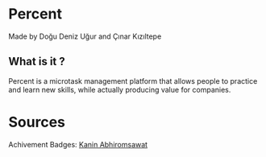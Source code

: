 # Percent
Made by Doğu Deniz Uğur and Çınar Kızıltepe

<h2> What is it ?</h2>
Percent is a microtask management platform that
allows people to practice and learn new skills, 
while actually producing value for companies. 



# Sources
Achivement Badges: [Kanin Abhiromsawat](https://www.vecteezy.com/vector-art/685220-winning-elements-thin-line-icons)
